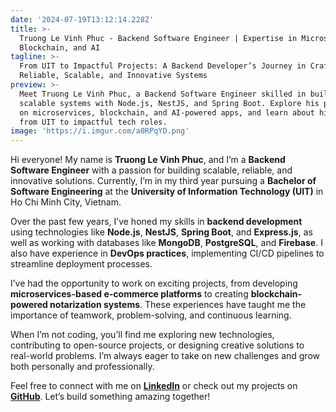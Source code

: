 ```yaml
---
date: '2024-07-19T13:12:14.228Z'
title: >-
  Truong Le Vinh Phuc - Backend Software Engineer | Expertise in Microservices,
  Blockchain, and AI
tagline: >-
  From UIT to Impactful Projects: A Backend Developer’s Journey in Crafting
  Reliable, Scalable, and Innovative Systems
preview: >-
  Meet Truong Le Vinh Phuc, a Backend Software Engineer skilled in building
  scalable systems with Node.js, NestJS, and Spring Boot. Explore his projects
  on microservices, blockchain, and AI-powered apps, and learn about his journey
  from UIT to impactful tech roles.
image: 'https://i.imgur.com/a0RPqYD.png'
---
```

Hi everyone! My name is **Truong Le Vinh Phuc**, and I’m a **Backend Software Engineer** with a passion for building scalable, reliable, and innovative solutions. Currently, I’m in my third year pursuing a **Bachelor of Software Engineering** at the **University of Information Technology (UIT)** in Ho Chi Minh City, Vietnam.
 
Over the past few years, I’ve honed my skills in **backend development** using technologies like **Node.js**, **NestJS**, **Spring Boot**, and **Express.js**, as well as working with databases like **MongoDB**, **PostgreSQL**, and **Firebase**. I also have experience in **DevOps practices**, implementing CI/CD pipelines to streamline deployment processes.

I’ve had the opportunity to work on exciting projects, from developing **microservices-based e-commerce platforms** to creating **blockchain-powered notarization systems**. These experiences have taught me the importance of teamwork, problem-solving, and continuous learning.

When I’m not coding, you’ll find me exploring new technologies, contributing to open-source projects, or designing creative solutions to real-world problems. I’m always eager to take on new challenges and grow both personally and professionally.

Feel free to connect with me on **[LinkedIn](https://www.linkedin.com/in/sloweyne)** or check out my projects on **[GitHub](https://github.com/sloweyyy)**. Let’s build something amazing together! 

